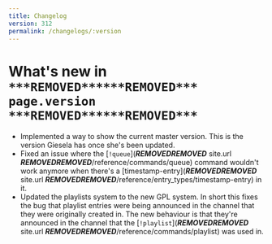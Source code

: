 ```yaml
---
title: Changelog
version: 312
permalink: /changelogs/:version
---
```


# What's new in `***REMOVED******REMOVED*** page.version ***REMOVED******REMOVED***`

- Implemented a way to show the current master version. This is the version Giesela has once she's been updated.
- Fixed an issue where the [`!queue`](***REMOVED******REMOVED*** site.url ***REMOVED******REMOVED***/reference/commands/queue) command wouldn't work anymore when there's a [timestamp-entry](***REMOVED******REMOVED*** site.url ***REMOVED******REMOVED***/reference/entry_types/timestamp-entry) in it.
- Updated the playlists system to the new GPL system. In short this fixes the bug that playlist entries were being announced in the channel that they were originally created in. The new behaviour is that they're announced in the channel that the [`!playlist`](***REMOVED******REMOVED*** site.url ***REMOVED******REMOVED***/reference/commands/playlist) was used in.
